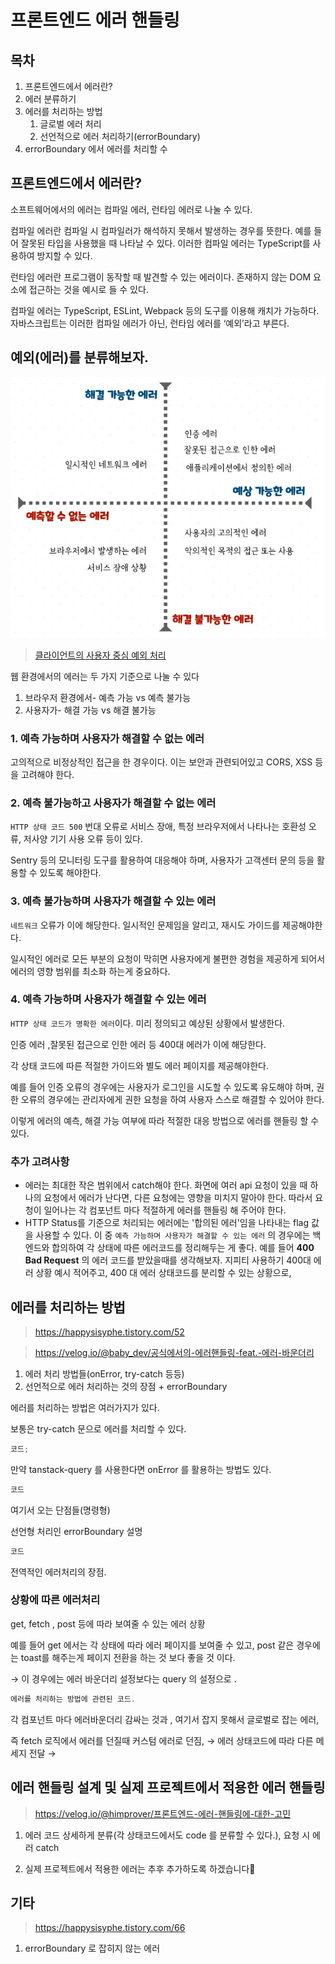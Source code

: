 # 프론트엔드 에러 핸들링

## 목차

1. 프론트엔드에서 에러란?
2. 에러 분류하기
3. 에러를 처리하는 방법
   1. 글로벌 에러 처리
   2. 선언적으로 에러 처리하기(errorBoundary)
4. errorBoundary 에서 에러를 처리할 수

## 프론트엔드에서 에러란?

소프트웨어에서의 에러는 컴파일 에러, 런타임 에러로 나눌 수 있다.

컴파일 에러란 컴파일 시 컴파일러가 해석하지 못해서 발생하는 경우를 뜻한다. 예를 들어 잘못된 타입을 사용했을 때 나타날 수 있다. 이러한 컴파일 에러는 TypeScript를 사용하여 방지할 수 있다.

런타임 에러란 프로그램이 동작할 때 발견할 수 있는 에러이다. 존재하지 않는 DOM 요소에 접근하는 것을 예시로 들 수 있다.

컴파일 에러는 TypeScript, ESLint, Webpack 등의 도구를 이용해 캐치가 가능하다. 자바스크립트는 이러한 컴파일 에러가 아닌, 런타임 에러를 ‘예외’라고 부른다.

## 예외(에러)를 분류해보자.

![alt text](image.png)

> [클라이언트의 사용자 중심 예외 처리](https://jbee.io/articles/react/%ED%81%B4%EB%9D%BC%EC%9D%B4%EC%96%B8%ED%8A%B8%EC%9D%98%20%EC%82%AC%EC%9A%A9%EC%9E%90%20%EC%A4%91%EC%8B%AC%20%EC%98%88%EC%99%B8%20%EC%B2%98%EB%A6%AC)

웹 환경에서의 에러는 두 가지 기준으로 나눌 수 있다

1. 브라우저 환경에서- 예측 가능 vs 예측 불가능
2. 사용자가- 해결 가능 vs 해결 불가능

### 1. 예측 가능하며 사용자가 해결할 수 없는 에러

고의적으로 비정상적인 접근을 한 경우이다. 이는 보안과 관련되어있고 CORS, XSS 등을 고려해야 한다.

### 2. 예측 불가능하고 사용자가 해결할 수 없는 에러

`HTTP 상태 코드 500` 번대 오류로 서비스 장애, 특정 브라우저에서 나타나는 호환성 오류, 저사양 기기 사용 오류 등이 있다.

Sentry 등의 모니터링 도구를 활용하여 대응해야 하며, 사용자가 고객센터 문의 등을 활용할 수 있도록 해야한다.

### 3. 예측 불가능하며 사용자가 해결할 수 있는 에러

`네트워크` 오류가 이에 해당한다. 일시적인 문제임을 알리고, 재시도 가이드를 제공해야한다.

일시적인 에러로 모든 부분의 요청이 막히면 사용자에게 불편한 경험을 제공하게 되어서 에러의 영향 범위를 최소화 하는게 중요하다.

### 4. 예측 가능하며 사용자가 해결할 수 있는 에러

`HTTP 상태 코드가 명확한 에러`이다. 미리 정의되고 예상된 상황에서 발생한다.

인증 에러 ,잘못된 접근으로 인한 에러 등 400대 에러가 이에 해당한다.

각 상태 코드에 따른 적절한 가이드와 별도 에러 페이지를 제공해야한다.

예를 들어 인증 오류의 경우에는 사용자가 로그인을 시도할 수 있도록 유도해야 하며, 권한 오류의 경우에는 관리자에게 권한 요청을 하여 사용자 스스로 해결할 수 있어야 한다.

이렇게 에러의 예측, 해결 가능 여부에 따라 적절한 대응 방법으로 에러를 핸들링 할 수 있다.

### 추가 고려사항

- 에러는 최대한 작은 범위에서 catch해야 한다.
  화면에 여러 api 요청이 있을 때 하나의 요청에서 에러가 난다면, 다른 요청에는 영향을 미치지 말아야 한다. 따라서 요청이 일어나는 각 컴포넌트 마다 적절하게 에러를 핸들링 해 주어야 한다.
- HTTP Status를 기준으로 처리되는 에러에는 '합의된 에러'임을 나타내는 flag 값을 사용할 수 있다.
  이 중 `예측 가능하며 사용자가 해결할 수 있는 에러` 의 경우에는 백엔드와 합의하여 각 상태에 따른 에러코드를 정리해두는 게 좋다.
  예를 들어
  **400 Bad Request** 의 에러 코드를 받았을때를 생각해보자.
  지피티 사용하기
  400대 에러 상황 예시 적어주고, 400 대 에러 상태코드를 분리할 수 있는 상황으로,

## 에러를 처리하는 방법

> https://happysisyphe.tistory.com/52

> https://velog.io/@baby_dev/공식에서의-에러핸들링-feat.-에러-바운더리

1. 에러 처리 방법들(onError, try-catch 등등)
2. 선언적으로 에러 처리하는 것의 장점 + errorBoundary

에러를 처리하는 방법은 여러가지가 있다.

보통은 try-catch 문으로 에러를 처리할 수 있다.

```jsx
코드;
```

만약 tanstack-query 를 사용한다면 onError 를 활용하는 방법도 있다.

```jsx
코드
```

여기서 오는 단점들(명령형)


선언형 처리인 errorBoundary 설명

```jsx
코드
```

전역적인 에러처리의 장점.


### 상황에 따른 에러처리
get, fetch , post 등에 따라 보여줄 수 있는 에러 상황

예를 들어 get 에서는 각 상태에 따라 에러 페이지를 보여줄 수 있고, post 같은 경우에는 toast를 해주는게 페이지 전환을 하는 것 보다 좋을 것 이다.

→ 이 경우에는 에러 바운더리 설정보다는 query 의 설정으로 .

```jsx
에러를 처리하는 방법에 관련된 코드.
```

각 컴포넌트 마다 에러바운더리 감싸는 것과 , 여기서 잡지 못해서 글로벌로 잡는 에러,

즉 fetch 로직에서 에러를 던질때 커스텀 에러로 던짐, → 에러 상태코드에 따라 다른 메세지 전달 →

## 에러 핸들링 설계 및 실제 프로젝트에서 적용한 에러 핸들링

> https://velog.io/@himprover/프론트엔드-에러-핸들링에-대한-고민

1. 에러 코드 상세하게 분류(각 상태코드에서도 code 를 분류할 수 있다.), 요청 시 에러 catch

1. 실제 프로젝트에서 적용한 에러는 추후 추가하도록 하겠습니다🥹

## 기타

> https://happysisyphe.tistory.com/66

1. errorBoundary 로 잡히지 않는 에러
